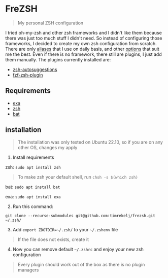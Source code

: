 # FreZSH
> My personal ZSH configuration

I tried oh-my-zsh and other zsh frameworks and I didn't like them because there was just too much stuff I didn't need. So instead of configuring those frameworks, I decided to create my own zsh configuration from scratch.
There are only [aliases](https://github.com/timrekelj/frezsh/blob/master/core/aliases.zsh) that I use on daily basis, and other [options](https://github.com/timrekelj/frezsh/tree/master/core) that suit me the best.
Even if there is no framework, there still are plugins, I just add them manually. The plugins currently installed are:
 - [zsh-autosuggestions](https://github.com/zsh-users/zsh-autosuggestions/)
 - [fzf-zsh-plugin](https://github.com/unixorn/fzf-zsh-plugin/)

## Requirements
 - [exa](https://the.exa.website/)
 - [zsh](https://www.zsh.org/)
 - [bat](https://github.com/sharkdp/bat)

## installation

> The installation was only tested on Ubuntu 22.10, so if you are on any other OS, changes my apply

1. Install requirements

zsh: `sudo apt install zsh`

> To make zsh your default shell, run `chsh -s $(which zsh)`

bat: `sudo apt install bat`

exa: `sudo apt install exa`

2. Run this command:

```
git clone --recurse-submodules git@github.com:timrekelj/frezsh.git ~/.zsh/
```

3. Add `export ZDOTDIR=~/.zsh/` to your `~/.zshenv` file

> If the file does not exists, create it

4. Now you can remove default `~/.zshrc` and enjoy your new zsh configuration

> Every plugin should work out of the box as there is no plugin managers

